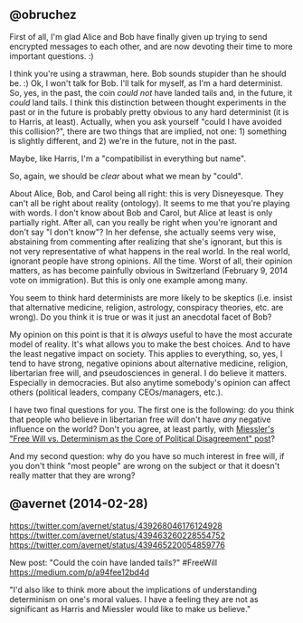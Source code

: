 ## @obruchez

First of all, I'm glad Alice and Bob have finally given up trying to send encrypted messages to each other, and are now devoting their time to more important questions. :)

I think you're using a strawman, here. Bob sounds stupider than he should be. :) Ok, I won't talk for Bob. I'll talk for myself, as I'm a hard determinist. So, yes, in the past, the coin *could not* have landed tails and, in the future, it *could* land tails. I think this distinction between thought experiments in the past or in the future is probably pretty obvious to any hard determinist (it is to Harris, at least). Actually, when you ask yourself "could I have avoided this collision?", there are two things that are implied, not one: 1) something is slightly different, and 2) we're in the future, not in the past.

Maybe, like Harris, I'm a "compatibilist in everything but name".

So, again, we should be *clear* about what we mean by "could".

About Alice, Bob, and Carol being all right: this is very Disneyesque. They can't all be right about reality (ontology). It seems to me that you're playing with words. I don't know about Bob and Carol, but Alice at least is only partially right. After all, can you really be right when you're ignorant and don't say "I don't know"? In her defense, she actually seems very wise, abstaining from commenting after realizing that she's ignorant, but this is not very representative of what happens in the real world. In the real world, ignorant people have strong opinions. All the time. Worst of all, their opinion matters, as has become painfully obvious in Switzerland (February 9, 2014 vote on immigration). But this is only one example among many.

You seem to think hard determinists are more likely to be skeptics (i.e. insist that alternative medicine, religion, astrology, conspiracy theories, etc. are wrong). Do you think it is true or was it just an anecdotal facet of Bob?

My opinion on this point is that it is *always* useful to have the most accurate model of reality. It's what allows you to make the best choices. And to have the least negative impact on society. This applies to everything, so, yes, I tend to have strong, negative opinions about alternative medicine, religion, libertarian free will, and pseudosciences in general. I do believe it matters. Especially in democracies. But also anytime somebody's opinion can affect others (political leaders, company CEOs/managers, etc.).

I have two final questions for you. The first one is the following: do you think that people who believe in libertarian free will don't have *any* negative influence on the world? Don't you agree, at least partly, with [Miessler's "Free Will vs. Determinism as the Core of Political Disagreement" post](http://www.danielmiessler.com/blog/free-will-vs-determinism-as-the-core-of-political-disagreement)?

And my second question: why do you have so much interest in free will, if you don't think "most people" are wrong on the subject or that it doesn't really matter that they are wrong?

## @avernet (2014-02-28)

https://twitter.com/avernet/status/439268046176124928
https://twitter.com/avernet/status/439463260228554752
https://twitter.com/avernet/status/439465220054859776

New post: "Could the coin have landed tails?" #FreeWill https://medium.com/p/a94fee12bd4d 

"I'd also like to think more about the implications of understanding determinism on one's moral values. I have a feeling they are not as significant as Harris and Miessler would like to make us believe."
